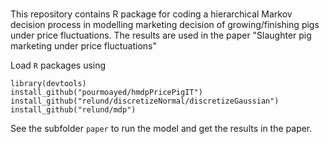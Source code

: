 # 

This repository contains R package for coding a hierarchical Markov decision process in modelling marketing decision of growing/finishing pigs under price fluctuations. 
The results are used in the paper "Slaughter pig marketing under price fluctuations"

Load `R` packages using 

```{r}
library(devtools)
install_github("pourmoayed/hmdpPricePigIT")
install_github("relund/discretizeNormal/discretizeGaussian")
install_github("relund/mdp")

```

See the subfolder `paper` to run the model and get the results in the paper.
